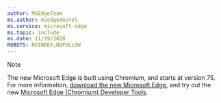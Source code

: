 ```yaml
---
author: MSEdgeTeam
ms.author: msedgedevrel
ms.service: microsoft-edge
ms.topic: include
ms.date: 11/19/2020
ROBOTS: NOINDEX,NOFOLLOW
---
```

> [!NOTE]
> The new Microsoft Edge is built using Chromium, and starts at version 75.  For more information, [download the new Microsoft Edge][MicrosoftNewEdge], and try out the new [Microsoft Edge (Chromium) Developer Tools][DevtoolsGuideChromium].  

<!-- links -->  

[DevtoolsGuideChromium]: /microsoft-edge/devtools-guide-chromium "Microsoft Edge (Chromium) Developer Tools"  

[MicrosoftNewEdge]: https://www.microsoft.com/edge "Download New Microsoft Edge Browser"  
